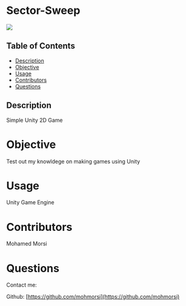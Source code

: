 # Sector-Sweep

![](https://media.giphy.com/media/H6t9TO0WPVZPTqUkEl/giphy.gif)

## Table of Contents
* [Description](#description)
* [Objective](#objective)
* [Usage](#usage)
* [Contributors](#contributors)
* [Questions](#Questions)

## Description
Simple Unity 2D Game

# Objective
Test out my knowldege on making games using Unity

# Usage
Unity Game Engine

# Contributors
Mohamed Morsi

# Questions 
Contact me:

Github: [https://github.com/mohmorsi](https://github.com/mohmorsi)


